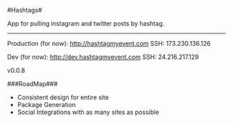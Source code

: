 #Hashtags#

App for pulling instagram and twitter posts by hashtag.

---------------------
Production (for now):
http://hashtagmyevent.com
SSH: 173.230.136.126

Dev (for now):
http://dev.hashtagmyevent.com
SSH: 24.216.217.129

v0.0.8

###RoadMap###

* Consistent design for entire site
* Package Generation
* Social Integrations with as many sites as possible


